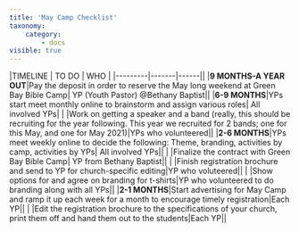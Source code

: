 ```yaml
---
title: 'May Camp Checklist'
taxonomy:
    category:
        - docs
visible: true
---
```


|TIMELINE | TO DO | WHO |
|---------|-------|------||
|**9 MONTHS-A YEAR OUT**|Pay the deposit in order to reserve the May long weekend at Green Bay Bible Camp| YP (Youth Pastor) @Bethany Baptist||
|**6-9 MONTHS**|YPs start meet monthly online to brainstorm and assign various roles| All involved YPs|
|  |Work on getting a speaker and a band (really, this should be recruiting for the year following. This year we recruited for 2 bands; one for this May, and one for May 2021)|YPs who volunteered||
|**2-6 MONTHS**|YPs meet weekly online to decide the following: Theme, branding, activities by camp, activities by YPs| All involved YPs||
|   |Finalize the contract with Green Bay Bible Camp| YP from Bethany Baptist||
|   |Finish registration brochure and send to YP for church-specific editing|YP who voluteered||
|   |Show options for and agree on branding for t-shirts|YP who volunteered to do branding along with all YPs||
|**2-1 MONTHS**|Start advertising for May Camp and ramp it up each week for a month to encourage timely registration|Each YP||
|   |Edit the registration brochure to the specifications of your church, print them off and hand them out to the students|Each YP||

